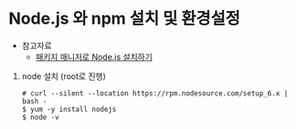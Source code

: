 # Node.js 와 npm 설치 및 환경설정
* 참고자료
    * [패키지 매니저로 Node.js 설치하기](https://nodejs.org/ko/download/package-manager/#enterprise-linux-fedora)

1. node 설치 (root로 진행)
    ```
    # curl --silent --location https://rpm.nodesource.com/setup_6.x | bash -
    $ yum -y install nodejs
    $ node -v
    ```